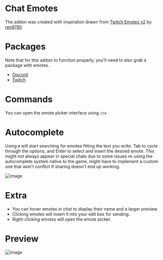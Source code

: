 Chat Emotes
======================

The addon was created with inspiration drawn from [Twitch Emotes v2](https://www.curseforge.com/wow/addons/twitch-emotes-v2) by [ren9790](https://www.curseforge.com/members/ren9790)

Packages
======================

Note that for this addon to function properly, you'll need to also grab a package with emotes.

- [Discord](https://github.com/Vladinator89/wow-addon-chatemotes-discord)
- [Twitch](https://github.com/Vladinator89/wow-addon-chatemotes-twitch)

Commands
======================
You can open the emote picker interface using `/ce`

Autocomplete
======================
Using `#` will start searching for emotes fitting the text you write. Tab to cycle through the options, and Enter to select and insert the desired emote. This might not always appear in special chats due to some issues re-using the autocomplete system native to the game, might have to implement a custom one that won't conflict if sharing doesn't end up working.

![image](https://user-images.githubusercontent.com/8304135/143776710-0b8f16ea-24b4-4e06-84fa-d19f41fe562d.png)

Extra
======================

- You can hover emotes in chat to display their name and a larger preview.
- Clicking emotes will insert it into your edit box for sending.
- Right-clicking emotes will open the emote picker.

Preview
======================
![image](https://user-images.githubusercontent.com/8304135/143776308-f12569e2-8174-4398-b9f0-7c9385b44901.png)

